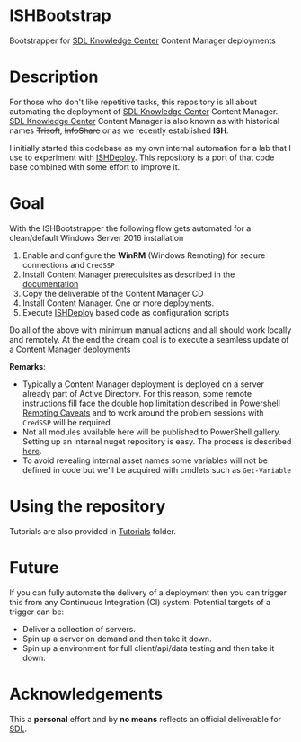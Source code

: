 # ISHBootstrap
Bootstrapper for [SDL Knowledge Center](https://sdl.com/xml) Content Manager deployments

# Description

For those who don't like repetitive tasks, this repository is all about automating the deployment of [SDL Knowledge Center](sdl.com/xml) Content Manager.
[SDL Knowledge Center](sdl.com/xml) Content Manager is also known as with historical names ~~Trisoft~~, ~~InfoShare~~ or as we recently established **ISH**.

I initially started this codebase as my own internal automation for a lab that I use to experiment with [ISHDeploy](https://sarafian.github.io/tags/#ISHDeploy). 
This repository is a port of that code base combined with some effort to improve it.

# Goal 
With the ISHBootstrapper the following flow gets automated for a clean/default Windows Server 2016 installation

1. Enable and configure the **WinRM** (Windows Remoting) for secure connections and `CredSSP`
1. Install Content Manager prerequisites as described in the [documentation](https://docs.sdl.com/LiveContent/web/pub.xql?action=home&pub=SDL%20Knowledge%20Center%20full%20documentation-v3&lang=en-US)
1. Copy the deliverable of the Content Manager CD
1. Install Content Manager. One or more deployments.
1. Execute [ISHDeploy](powershellgallery.com/packages/ISHDeploy/) based code as configuration scripts

Do all of the above with minimum manual actions and all should work locally and remotely. 
At the end the dream goal is to execute a seamless update of a Content Manager deployments   

**Remarks**:

- Typically a Content Manager deployment is deployed on a server already part of Active Directory. 
For this reason, some remote instructions fill face the double hop limitation described in [Powershell Remoting Caveats](https://sarafian.github.io/2016/07/05/remoting-caveats.html) and to work around the problem sessions with `CredSSP` will be required.
- Not all modules available here will be published to PowerShell gallery. Setting up an internal nuget repository is easy. The process is described [here](https://docs.nuget.org/create/hosting-your-own-nuget-feeds).
- To avoid revealing internal asset names some variables will not be defined in code but we'll be acquired with cmdlets such as `Get-Variable`

# Using the repository

Tutorials are also provided in [Tutorials](Tutorials) folder.

# Future

If you can fully automate the delivery of a deployment then you can trigger this from any Continuous Integration (CI) system. 
Potential targets of a trigger can be:

- Deliver a collection of servers.
- Spin up a server on demand and then take it down.
- Spin up a environment for full client/api/data testing and then take it down.

# Acknowledgements

This a **personal** effort and by **no means** reflects an official deliverable for [SDL](sdl.com).